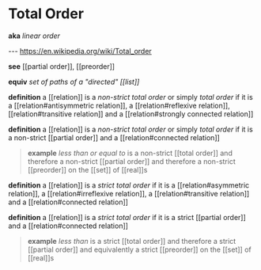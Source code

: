# Total Order

**aka** _linear order_

--- <https://en.wikipedia.org/wiki/Total_order>

**see** [[partial order]], [[preorder]]

**equiv** _set of paths of a "directed" [[list]]_

**definition** a [[relation]] is a _non-strict total order_ or simply _total order_ if it is a [[relation#antisymmetric relation]], a [[relation#reflexive relation]], [[relation#transitive relation]] and a [[relation#strongly connected relation]]

**definition** a [[relation]] is a _non-strict total order_ or simply _total order_ if it is a non-strict [[partial order]] and a [[relation#connected relation]]

> **example** _less than or equal to_ is a non-strict [[total order]] and therefore a non-strict [[partial order]] and therefore a non-strict [[preorder]] on the [[set]] of [[real]]s

**definition** a [[relation]] is a _strict total order_ if it is a [[relation#asymmetric relation]], a [[relation#irreflexive relation]], a [[relation#transitive relation]] and a [[relation#connected relation]]

**definition** a [[relation]] is a _strict total order_ if it is a strict [[partial order]] and a [[relation#connected relation]]

> **example** _less than_ is a strict [[total order]] and therefore a strict [[partial order]] and equivalently a strict [[preorder]] on the [[set]] of [[real]]s
